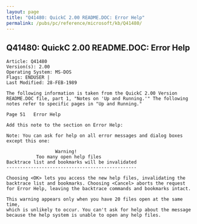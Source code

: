 ```yaml
---
layout: page
title: "Q41480: QuickC 2.00 README.DOC: Error Help"
permalink: /pubs/pc/reference/microsoft/kb/Q41480/
---
```


## Q41480: QuickC 2.00 README.DOC: Error Help

	Article: Q41480
	Version(s): 2.00
	Operating System: MS-DOS
	Flags: ENDUSER |
	Last Modified: 28-FEB-1989
	
	The following information is taken from the QuickC 2.00 Version
	README.DOC file, part 1, "Notes on 'Up and Running.'" The following
	notes refer to specific pages in "Up and Running."
	
	Page 51   Error Help
	
	Add this note to the section on Error Help:
	
	Note: You can ask for help on all error messages and dialog boxes
	except this one:
	
	                  Warning!
	           Too many open help files
	Backtrace list and bookmarks will be invalidated
	------------------------------------------------
	
	Choosing <OK> lets you access the new help files, invalidating the
	backtrace list and bookmarks. Choosing <Cancel> aborts the request
	for Error Help, leaving the backtrace commands and bookmarks intact.
	
	This warning appears only when you have 20 files open at the same time,
	which is unlikely to occur. You can't ask for help about the message
	because the help system is unable to open any help files.
